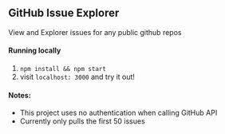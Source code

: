 ## GitHub Issue Explorer

View and Explorer issues for any public github repos

#### Running locally
1. `npm install && npm start`
2. visit `localhost: 3000` and try it out!

#### Notes:
- This project uses no authentication when calling GitHub API
- Currently only pulls the first 50 issues
